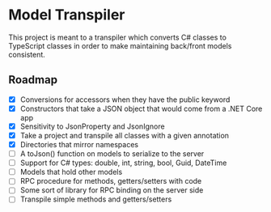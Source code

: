 # Model Transpiler
This project is meant to a transpiler which converts C#
classes to TypeScript classes in order to make maintaining
back/front models consistent.

## Roadmap
- [X] Conversions for accessors when they have the public keyword
- [X] Constructors that take a JSON object that would come from a .NET Core app
- [X] Sensitivity to JsonProperty and JsonIgnore
- [X] Take a project and transpile all classes with a given annotation
- [X] Directories that mirror namespaces
- [ ] A toJson() function on models to serialize to the server
- [ ] Support for C# types: double, int, string, bool, Guid, DateTime
- [ ] Models that hold other models
- [ ] RPC procedure for methods, getters/setters with code
- [ ] Some sort of library for RPC binding on the server side
- [ ] Transpile simple methods and getters/setters
